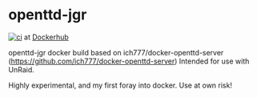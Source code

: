 # openttd-jgr
[![ci](https://github.com/pwalton134/openttd-jgr/actions/workflows/main.yml/badge.svg)](https://github.com/pwalton134/openttd-jgr/actions/workflows/main.yml) at [Dockerhub](https://hub.docker.com/repository/docker/pwalton134/openttd-jgr/general)

openttd-jgr docker build based on  ich777/docker-openttd-server (https://github.com/ich777/docker-openttd-server)
Intended for use with UnRaid.

Highly experimental, and my first foray into docker.  Use at own risk!
